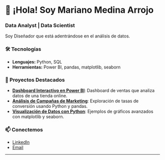 # 👋 ¡Hola! Soy Mariano Medina Arrojo  
### Data Analyst | Data Scientist 

Soy Diseñador que está adentrándose en el análisis de datos.  

### 🛠️ Tecnologías  
- **Lenguajes:** Python, SQL
- **Herramientas:** Power BI, pandas, matplotlib, seaborn  

### 🌟 Proyectos Destacados  
- [**Dashboard Interactivo en Power BI**](link-a-tu-repositorio): Dashboard de ventas que analiza datos de una tienda online.  
- [**Análisis de Campañas de Marketing**](link-a-tu-repositorio): Exploración de tasas de conversión usando Python y pandas.  
- [**Visualización de Datos con Python**](link-a-tu-repositorio): Ejemplos de gráficos avanzados con matplotlib y seaborn.  

### 📫 Conectemos  
- [LinkedIn](https://www.linkedin.com/in/marianomedinaa)  
- [Email](mailto:marianomedinarrojo@gmail.com)

---
